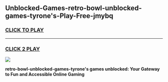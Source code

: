 
## Unblocked-Games-retro-bowl-unblocked-games-tyrone's-Play-Free-jmybq
<h3>
<a href="https://premium76.site?title=retro-bowl-unblocked-games-tyrone's&ref=20A">CLICK TO PLAY</a></h3>
<hr>

<h3>
<a href="https://premium76.site?title=retro-bowl-unblocked-games-tyrone's&ref=20A">CLICK 2 PLAY</a>
  
</h3>

<a href="https://premium76.site?title=retro-bowl-unblocked-games-tyrone's&ref=20A"><img src="https://clearcache.store/games.png"></a>


**retro-bowl-unblocked-games-tyrone's games unblocked: Your Gateway to Fun and Accessible Online Gaming**
